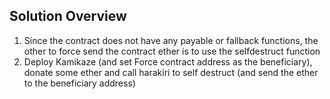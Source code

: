 ## Solution Overview
1. Since the contract does not have any payable or fallback functions, the other to force send the contract ether is to use the selfdestruct function
2. Deploy Kamikaze (and set Force contract address as the beneficiary), donate some ether and call harakiri to self destruct (and send the ether to the beneficiary address)